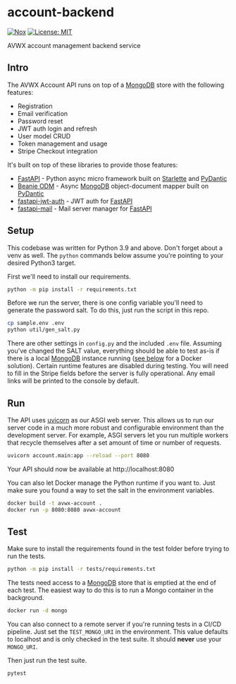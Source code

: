 # account-backend

[![Nox](https://github.com/avwx-rest/account-backend/actions/workflows/nox.yml/badge.svg)](https://github.com/avwx-rest/account-backend/actions/workflows/nox.yml)
[![License: MIT](https://img.shields.io/badge/License-MIT-yellow.svg)](https://opensource.org/licenses/MIT)

AVWX account management backend service


## Intro

The AVWX Account API runs on top of a [MongoDB]() store with the following features:

- Registration
- Email verification
- Password reset
- JWT auth login and refresh
- User model CRUD
- Token management and usage
- Stripe Checkout integration

It's built on top of these libraries to provide those features:

- [FastAPI]() - Python async micro framework built on [Starlette]() and [PyDantic]()
- [Beanie ODM]() - Async [MongoDB]() object-document mapper built on [PyDantic]()
- [fastapi-jwt-auth]() - JWT auth for [FastAPI]()
- [fastapi-mail]() - Mail server manager for [FastAPI]()

## Setup

This codebase was written for Python 3.9 and above. Don't forget about a venv as well. The `python` commands below assume you're pointing to your desired Python3 target.

First we'll need to install our requirements.

```bash
python -m pip install -r requirements.txt
```

Before we run the server, there is one config variable you'll need to generate the password salt. To do this, just run the script in this repo.

```bash
cp sample.env .env
python util/gen_salt.py
```

There are other settings in `config.py` and the included `.env` file. Assuming you've changed the SALT value, everything should be able to test as-is if there is a local [MongoDB]() instance running ([see below](#test) for a Docker solution). Certain runtime features are disabled during testing. You will need to fill in the Stripe fields before the server is fully operational. Any email links will be printed to the console by default.

## Run

The API uses [uvicorn]() as our ASGI web server. This allows us to run our server code in a much more robust and configurable environment than the development server. For example, ASGI servers let you run multiple workers that recycle themselves after a set amount of time or number of requests.

```bash
uvicorn account.main:app --reload --port 8080
```

Your API should now be available at http://localhost:8080

You can also let Docker manage the Python runtime if you want to. Just make sure you found a way to set the salt in the environment variables.

```bash
docker build -t avwx-account .
docker run -p 8080:8080 avwx-account
```

## Test

Make sure to install the requirements found in the test folder before trying to run the tests.

```bash
python -m pip install -r tests/requirements.txt
```

The tests need access to a [MongoDB]() store that is emptied at the end of each test. The easiest way to do this is to run a Mongo container in the background.

```bash
docker run -d mongo
```

You can also connect to a remote server if you're running tests in a CI/CD pipeline. Just set the `TEST_MONGO_URI` in the environment. This value defaults to localhost and is only checked in the test suite. It should **never** use your `MONGO_URI`.

Then just run the test suite.

```bash
pytest
```

[MongoDB]: https://www.mongodb.com "MongoDB NoSQL homepage"
[FastAPI]: https://fastapi.tiangolo.com "FastAPI web framework"
[Beanie ODM]: https://roman-right.github.io/beanie/ "Beanie object-document mapper"
[Starlette]: https://www.starlette.io "Starlette web framework"
[PyDantic]: https://pydantic-docs.helpmanual.io "PyDantic model validation"
[fastapi-jwt-auth]: https://github.com/IndominusByte/fastapi-jwt-auth "JWT auth for FastAPI"
[fastapi-mail]: https://github.com/sabuhish/fastapi-mail "FastAPI mail server"
[uvicorn]: https://www.uvicorn.org "Uvicorn ASGI web server"